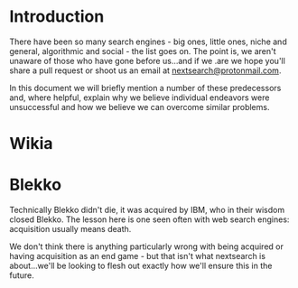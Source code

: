 # Introduction
There have been so many search engines - big ones, little ones, niche and general, algorithmic and social - the list goes on. The point is, we aren't unaware of those who have gone before us...and if we .are we hope you'll share a pull request or shoot us an email at nextsearch@protonmail.com.

In this document we will briefly mention a number of these predecessors and, where helpful, explain why we believe individual endeavors were unsuccessful and how we believe we can overcome similar problems.

# Wikia

# Blekko
Technically Blekko didn't die, it was acquired by IBM, who in their wisdom closed Blekko. The lesson here is one seen often with web search engines: acquisition usually means death.

We don't think there is anything particularly wrong with being acquired or having acquisition as an end game - but that isn't what nextsearch is about...we'll be looking to flesh out exactly how we'll ensure this in the future.

